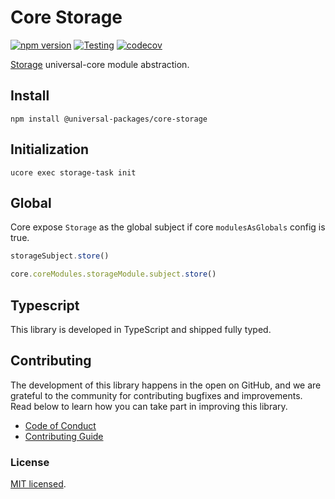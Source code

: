 # Core Storage

[![npm version](https://badge.fury.io/js/@universal-packages%2Fcore-storage.svg)](https://www.npmjs.com/package/@universal-packages/core-storage)
[![Testing](https://github.com/universal-packages/universal-core-storage/actions/workflows/testing.yml/badge.svg)](https://github.com/universal-packages/universal-core-storage/actions/workflows/testing.yml)
[![codecov](https://codecov.io/gh/universal-packages/universal-core-storage/branch/main/graph/badge.svg?token=CXPJSN8IGL)](https://codecov.io/gh/universal-packages/universal-core-storage)

[Storage](https://github.com/universal-packages/universal-storage) universal-core module abstraction.

## Install

```shell
npm install @universal-packages/core-storage
```

## Initialization

```shell
ucore exec storage-task init
```

## Global

Core expose `Storage` as the global subject if core `modulesAsGlobals` config is true.

```js
storageSubject.store()
```

```js
core.coreModules.storageModule.subject.store()
```

## Typescript

This library is developed in TypeScript and shipped fully typed.

## Contributing

The development of this library happens in the open on GitHub, and we are grateful to the community for contributing bugfixes and improvements. Read below to learn how you can take part in improving this library.

- [Code of Conduct](./CODE_OF_CONDUCT.md)
- [Contributing Guide](./CONTRIBUTING.md)

### License

[MIT licensed](./LICENSE).
